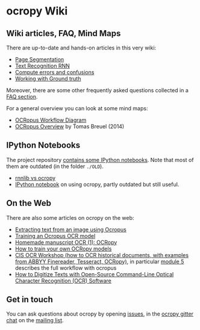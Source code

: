 # ocropy Wiki

## Wiki articles, FAQ, Mind Maps

There are up-to-date and hands-on articles in this very wiki:

* [Page Segmentation](https://github.com/tmbdev/ocropy/wiki/Page-Segmentation)
* [Text Recognition RNN](https://github.com/tmbdev/ocropy/wiki/Text-Recognition-RNN)
* [Compute errors and confusions](https://github.com/tmbdev/ocropy/wiki/Compute-errors-and-confusions)
* [Working with Ground truth](https://github.com/tmbdev/ocropy/wiki/Working-with-Ground-Truth)

Moreover, there are some other frequently asked questions collected in a [FAQ section](https://github.com/tmbdev/ocropy/wiki/FAQ).

For a general overview you can look at some mind maps:
* [OCRopus Workflow Diagram](https://rawgit.com/tmbdev/ocropy/master/doc/workflow.html)
* [OCRopus Overview](https://www.mindmeister.com/192257150/ocropus-overview-published) by Tomas Breuel (2014)

## IPython Notebooks

The project repository [contains some IPython notebooks](https://github.com/tmbdev/ocropy/search?l=jupyter-notebook&q=&type=Code&utf8=%E2%9C%93). Note that most of them are outdated (in the folder `./OLD`).

* [rnnlib vs ocropy](https://github.com/tmbdev/ocropy/blob/master/examples/rnnlib-vs-ocropy.ipynb)
* [IPython notebook](https://github.com/tmbdev/ocropy/blob/master/OLD/ocropus-steps.ipynb) on using ocropy, partly outdated but still useful.

## On the Web

There are also some articles on ocropy on the web:

* [Extracting text from an image using Ocropus](http://www.danvk.org/2015/01/09/extracting-text-from-an-image-using-ocropus.html)
* [Training an Ocropus OCR model](http://www.danvk.org/2015/01/11/training-an-ocropus-ocr-model.html)
* [Homemade manuscript OCR (1): OCRopy](https://graal.hypotheses.org/786)
* [How to train your own OCRopy models](http://cistern.cis.lmu.de/ocrocis/tutorial.pdf)
* [CIS OCR Workshop (how to OCR historical documents, with examples from ABBYY Finereader, Tesseract, OCRopy)](http://www.cis.uni-muenchen.de/ocrworkshop/program.html), in particular [module 5](https://github.com/cisocrgroup/OCR-Workshop/blob/master/presentations/pdfs/m5-incunabula-practice.pdf) describes the full workflow with ocropus
* [How to Digitize Texts with Open-Source Command-Line Optical Character Recognition (OCR) Software](http://hdw.artsci.wustl.edu/articles/154)


## Get in touch

You can ask questions about ocropy by opening [issues](/tmbdev/ocropy/issues), in the [ocropy gitter chat](https://gitter.im/tmbdev/ocropy?utm_source=badge&utm_medium=badge&utm_campaign=pr-badge&utm_content=badge) on the [mailing list](https://groups.google.com/forum/#!forum/ocropus).